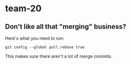 # team-20

## Don't like all that "merging" business?

Here's what you need to run:

```
git config --global pull.rebase true
```

This makes sure there aren't a lot of merge commits.
